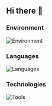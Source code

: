 ## Hi there 👋

### Environment
![Environment](https://go-skill-icons.vercel.app/api/icons?i=nixos,zed,alacritty,firefox,androidstudio,obsidian&perline=7)

### Languages
![Languages](https://go-skill-icons.vercel.app/api/icons?i=rust,haskell,kotlin,elm,typescript,perl&perline=7)

### Technologies
![Tools](https://go-skill-icons.vercel.app/api/icons?i=git,aws,gcp,docker,terraform,postgresql,sqlite,swagger,tailwindcss,react,nextjs,bun,gradle,ktor,mermaid,reactivex,redis,regex,&perline=7)
